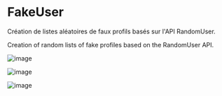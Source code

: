 # FakeUser

Création de listes aléatoires de faux profils basés sur l'API RandomUser.

Creation of random lists of fake profiles based on the RandomUser API.

![image](https://user-images.githubusercontent.com/18125893/221960546-4d59de75-fc5e-414d-a059-f7aaefa2f0d4.png)

![image](https://user-images.githubusercontent.com/18125893/221960806-2a9f7465-78bd-4105-9b78-9657e5964d04.png)

![image](https://user-images.githubusercontent.com/18125893/221960852-92435df5-edd7-45c9-973e-13db94d1ff93.png)
